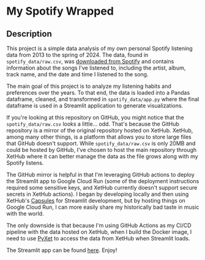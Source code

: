 # My Spotify Wrapped

## Description

This project is a simple data analysis of my own personal Spotify listening data from 2013 to the spring of 2024. The data, found in `spotify_data/raw.csv`, was [downloaded from Spotify](https://support.spotify.com/us/article/data-rights-and-privacy-settings/) and contains information about the songs I've listened to, including the artist, album, track name, and the date and time I listened to the song.

The main goal of this project is to analyze my listening habits and preferences over the years. To that end, the data is loaded into a Pandas dataframe, cleaned, and transformed in `spotify_data/app.py` where the final dataframe is used in a Streamlit application to generate visualizations.

If you're looking at this repository on GitHub, you might notice that the `spotify_data/raw.csv` looks a little... odd. That's because the GitHub repository is a mirror of the original repository hosted on XetHub. XetHub, among many other things, is a platform that allows you to store large files that GitHub doesn't support. While `spotify_data/raw.csv` is only 20MB and could be hosted by GitHub, I've chosen to host the main repository through XetHub where it can better manage the data as the file grows along with my Spotify listens.

The GitHub mirror is helpful in that I'm leveraging GitHub actions to deploy the Streamlit app to Google Cloud Run (some of the deployment instructions required some sensitive keys, and XetHub currently doesn't support secure secrets in XetHub actions). I began by developing locally and then using XetHub's [Capsules](https://xethub.com/assets/docs/deploying-apps) for Streamlit development, but by hosting things on Google Cloud Run, I can more easily share my historically bad taste in music with the world.

The only downside is that because I'm using GitHub Actions as my CI/CD pipeline with the data hosted on XetHub, when I build the Docker image, I need to use [PyXet](https://github.com/xetdata/pyxet) to access the data from XetHub when Streamlit loads.

The Streamlit app can be found [here](https://myspotifywrapped.jsulz.com). Enjoy!
